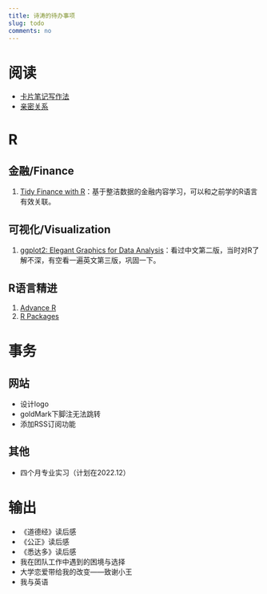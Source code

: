 ```yaml
---
title: 诗涛的待办事项
slug: todo
comments: no
---
```


# 阅读

- [卡片笔记写作法](https://book.douban.com/subject/35503571/)
- [亲密关系](https://book.douban.com/subject/26585065/)

# R

## 金融/Finance

1. [Tidy Finance with R](https://www.tidy-finance.org/index.html)：基于整洁数据的金融内容学习，可以和之前学的R语言有效关联。

## 可视化/Visualization

1. [ggplot2: Elegant Graphics for Data Analysis](https://ggplot2-book.org/)：看过中文第二版，当时对R了解不深，有空看一遍英文第三版，巩固一下。

## R语言精进

1. [Advance R](https://adv-r.hadley.nz/)
1. [R Packages](https://r-pkgs.org/)

# 事务

## 网站

- 设计logo
- goldMark下脚注无法跳转
- 添加RSS订阅功能

## 其他

- 四个月专业实习（计划在2022.12）

# 输出

- 《道德经》读后感
- 《公正》读后感
- 《悉达多》读后感
- 我在团队工作中遇到的困境与选择
- 大学恋爱带给我的改变——致谢小王
- 我与英语
